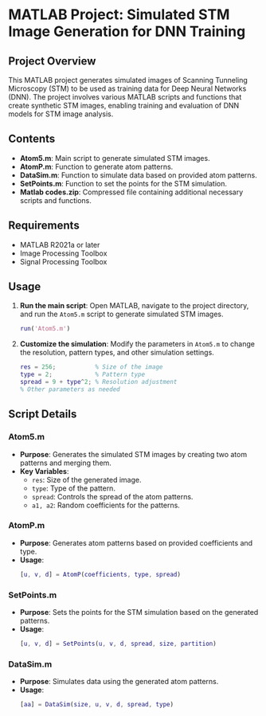 
# MATLAB Project: Simulated STM Image Generation for DNN Training

## Project Overview
This MATLAB project generates simulated images of Scanning Tunneling Microscopy (STM) to be used as training data for Deep Neural Networks (DNN). The project involves various MATLAB scripts and functions that create synthetic STM images, enabling training and evaluation of DNN models for STM image analysis.

## Contents
- **Atom5.m**: Main script to generate simulated STM images.
- **AtomP.m**: Function to generate atom patterns.
- **DataSim.m**: Function to simulate data based on provided atom patterns.
- **SetPoints.m**: Function to set the points for the STM simulation.
- **Matlab codes.zip**: Compressed file containing additional necessary scripts and functions.

## Requirements
- MATLAB R2021a or later
- Image Processing Toolbox
- Signal Processing Toolbox


## Usage
1. **Run the main script**:
    Open MATLAB, navigate to the project directory, and run the `Atom5.m` script to generate simulated STM images.
    ```matlab
    run('Atom5.m')
    ```
2. **Customize the simulation**:
    Modify the parameters in `Atom5.m` to change the resolution, pattern types, and other simulation settings.
    ```matlab
    res = 256;           % Size of the image
    type = 2;            % Pattern type
    spread = 9 + type^2; % Resolution adjustment
    % Other parameters as needed
    ```

## Script Details

### Atom5.m
- **Purpose**: Generates the simulated STM images by creating two atom patterns and merging them.
- **Key Variables**:
    - `res`: Size of the generated image.
    - `type`: Type of the pattern.
    - `spread`: Controls the spread of the atom patterns.
    - `a1, a2`: Random coefficients for the patterns.

### AtomP.m
- **Purpose**: Generates atom patterns based on provided coefficients and type.
- **Usage**:
    ```matlab
    [u, v, d] = AtomP(coefficients, type, spread)
    ```


### SetPoints.m
- **Purpose**: Sets the points for the STM simulation based on the generated patterns.
- **Usage**:
    ```matlab
    [u, v, d] = SetPoints(u, v, d, spread, size, partition)
    ```


### DataSim.m
- **Purpose**: Simulates data using the generated atom patterns.
- **Usage**:
    ```matlab
    [aa] = DataSim(size, u, v, d, spread, type)
    ```
